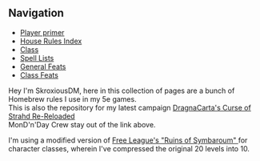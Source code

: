 <div class="container">
    <aside>
      <h2>Navigation</h2>
      <ul>
        <li><a href="./1.%20Start%20Here/Character%20Creation%20Steps">Player primer </a></li>
        <li><a href="./7.%20House%20Rules/1.%20House%20Rules%20Index">House Rules Index </a></li>
        <li><a href="./3.Classes/Class">Class </a></li>
        <li><a href="./6.Spells/Spell%20Lists/0%20Spell%20Lists">Spell Lists </a></li>
        <li><a href="./4.Feats/General%20Feats">General Feats </a></li>
        <li><a href="./4.Feats/Class%20Feats">Class Feats </a></li>
    </ul>
    </aside>
    <main>
        <p>
        Hey I'm SkroxiousDM, here in this collection of pages are a bunch of Homebrew rules I use in my 5e games.</br>
        This is also the repository for my latest campaign <a href="https://www.strahdreloaded.com">DragnaCarta's Curse of Strahd Re-Reloaded</a> </br>
        MonD'n'Day Crew stay out of the link above.
        </p>
        <p>
        I'm using a modified version of <a href="https://preview.drivethrurpg.com/en/product/317720/ruins-of-symbaroum-5e-the-promised-land">Free League's "Ruins of Symbaroum" </a> for character classes, wherein I've compressed the original 20 levels into 10.
        </p>
    </main>
  </div>
